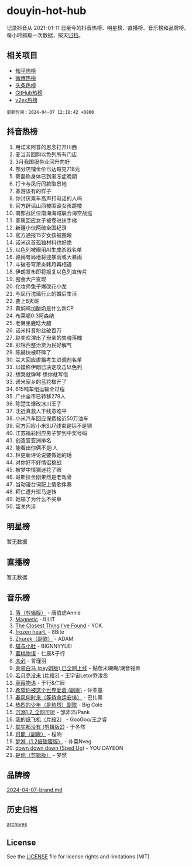 # douyin-hot-hub

记录抖音从 2021-01-11 日至今的抖音热榜、明星榜、直播榜、音乐榜和品牌榜。每小时抓取一次数据，按天[归档](archives)。

## 相关项目

- [知乎热榜](https://github.com/lonnyzhang423/zhihu-hot-hub)
- [微博热榜](https://github.com/lonnyzhang423/weibo-hot-hub)
- [头条热榜](https://github.com/lonnyzhang423/toutiao-hot-hub)
- [GitHub热榜](https://github.com/lonnyzhang423/github-hot-hub)
- [v2ex热榜](https://github.com/lonnyzhang423/v2ex-hot-hub)


`更新时间：2024-04-07 12:18:42 +0800`

## 抖音热榜

1. 用诺米阿普的思念打开川西
1. 麦当劳回购以色列所有门店
1. 3月我国服务业回升向好
1. 部分店铺金价已达每克718元
1. 蔡磊称身体已到渐冻症晚期
1. 打卡与凤行同款取景地
1. 春游该有的样子
1. 你讨厌乘车高声打电话的人吗
1. 官方辟谣山西被围殴女孩跳楼
1. 南部战区位南海海域联合海空战巡
1. 家属回应女子被卷进扶手梯
1. 新疆小伙两破全国纪录
1. 官方通报15岁女孩被围殴
1. 诺米这首孤独材料也好绝
1. 以色列被曝用AI生成杀戮名单
1. 赣闽粤局地将迎暴雨或大暴雨
1. 斗破苍穹萧炎韩月再相遇
1. 伊朗发布即将报复以色列宣传片
1. 囤金大户变现
1. 化妆师兔子爆改花小龙
1. 与凤行沈璃行止的婚后生活
1. 要上6天班
1. 黄焖鸡加酸奶是什么新CP
1. 布莱顿0:3阿森纳
1. 老舅坐鹿晗大腿
1. 诺米抖音粉丝破百万
1. 赵奕欢演出了母亲的失魂落魄
1. 彭锦西整治贾为民好解气
1. 陈赫快被吓碎了
1. 兰大回应虐猫考生进调剂名单
1. 以媒称伊朗已决定攻击以色列
1. 想哭就弹琴 想你就写信
1. 诺米家乡的蓝花楹开了
1. 615吨车组运输全过程
1. 广州全市已转移279人
1. 陈楚生爆改冰川王子
1. 沈近真救人下线意难平
1. 小米汽车回应保费接近50万油车
1. 官方回应小米SU7线束是铝不是铜
1. 江苏福彩回应男子梦到中奖号码
1. 创造营亚洲排名
1. 能看出你俩不是i人
1. 林更新评论说要做她的瑶
1. 对你好不好情侣挑战
1. 被梦中情猫迷花了眼
1. 哥斯拉金刚果然是老戏骨
1. 当动漫台词配上情歌伴奏
1. 拜仁遭升班马逆转
1. 她输了为什么不买单
1. 韶关内涝

## 明星榜

暂无数据

## 直播榜

暂无数据

## 音乐榜

1. [落（剪辑版）](https://sf27-cdn-tos.douyinstatic.com/obj/tos-cn-ve-2774/o0h6HvN1BBbli9LtU3i5fQIleBQMF5Cg4TZmmC) - 唐伯虎Annie
1. [Magnetic](https://sf5-hl-cdn-tos.douyinstatic.com/obj/tos-cn-ve-2774/oAQCYdBNZfLACGDmVFAsfAtpy32tqErgQ3XgBN) - ILLIT
1. [The Closest Thing I've Found](https://sf3-cdn-tos.douyinstatic.com/obj/tos-cn-ve-2774/514ab5d9146f4d2ca454b7adff8e5e4d) - YCK
1. [frozen heart.](https://sf5-hl-cdn-tos.douyinstatic.com/obj/tos-cn-ve-2774/oIIWJfyjIACZA9zQMtnJ6hQQhFC4vhCupoRBsO) - 8Bite
1. [Zhurek（副歌）](https://sf5-hl-cdn-tos.douyinstatic.com/obj/tos-cn-ve-2774/ooQm8FBZQDlf0btEYgVpCcSCQfrdJGBEKZYBGS) - ADAM
1. [猫与小肚](https://sf5-hl-cdn-tos.douyinstatic.com/obj/tos-cn-ve-2774/osZeoClMECgK8DYl6VebABgbchEtPYQjZEnRtd) - BIGNNYYLEI
1. [蜜桃物语](https://sf6-cdn-tos.douyinstatic.com/obj/tos-cn-ve-2774/oIhOSCZtIACtYU4XQkngiW9kCBfVD1Fz9IYeqL) - 仁辰&于行
1. [未必](https://sf5-hl-cdn-tos.douyinstatic.com/obj/tos-cn-ve-2774/ogntQMFnKQDZUgTCYuJgfLEtleYZZFxBQqhhFB) - 言瑾羽
1. [身骑白马 (pay姐版) 已全网上线](https://sf3-cdn-tos.douyinstatic.com/obj/tos-cn-ve-2774/oQLO5ZgLsFkaDhdIIveF2zUCgfweY0gWaH4AQG) - 黏苞米糊糊/潮音铭帝
1. [若月亮没来 (片段3)](https://sf5-hl-cdn-tos.douyinstatic.com/obj/tos-cn-ve-2774/okfyEUsGW1B1ovJi5JiN9IjvAT2lMwA054GoEB) - 王宇宙Leto/乔浚丞
1. [草莓物语](https://sf5-hl-cdn-tos.douyinstatic.com/obj/tos-cn-ve-2774/okynhJ7jEAIIZBfsLgYMEI8QC3WbQNN66RKzhT) - 于行&仁辰
1. [希望你被这个世界爱着 (副歌)](https://sf5-hl-cdn-tos.douyinstatic.com/obj/tos-cn-ve-2774/oUHCmWQfZlE3QQBKBeD8rCFLpJzPgCpImhsxMt) - 许亚童
1. [春风何时来（等待命运安排）](https://sf5-hl-cdn-tos.douyinstatic.com/obj/tos-cn-ve-2774/oICBNbD3gelMfB4WgiD1KI2jQtXZE2FgHLwtsl) - 巴扎黑
1. [热烈的少年（是热烈）副歌](https://sf3-cdn-tos.douyinstatic.com/obj/tos-cn-ve-2774/owVNI0CLDAUMtSz6TEYvfFBFL4UDFFhLfgK8fa) - Big Cole
1. [沉溺1.2_全网可听](https://sf5-hl-cdn-tos.douyinstatic.com/obj/tos-cn-ve-2774/ok2QoiBqsWAX9McZmWiI9gAB0EzwD4Xj6yfmtH) - 邹沛沛/Pank
1. [我的纸飞机（片段2）](https://sf5-hl-cdn-tos.douyinstatic.com/obj/tos-cn-ve-2774/oM2ZrKcg2CD5AeRB2gkeXOFB1IxAGJdZPazYHf) - GooGoo/王之睿
1. [其实都没有 (剪辑版2)](https://sf3-cdn-tos.douyinstatic.com/obj/tos-cn-ve-2774/oEBNQenHZtBhxYjGgUDQk0BCHTigQafgFlbQ7k) - 于冬然
1. [可能（副歌）](https://sf5-hl-cdn-tos.douyinstatic.com/obj/tos-cn-ve-2774/cde1731888894259b333569393c2fb51) - 程响
1. [梦游（1.2倍甜蜜版）](https://sf27-cdn-tos.douyinstatic.com/obj/tos-cn-ve-2774/o4gyAUm8hwufoEABmwVIiQtHsFuGzAEEWtNMzo) - 补菜Nveg
1. [down down down (Sped Up)](https://sf5-hl-cdn-tos.douyinstatic.com/obj/tos-cn-ve-2774/ow80iABiXIO9DsFwK6WeZKMaJRi3BPJAotDy8m) - YOU DAYEON
1. [是你（剪辑版）](https://sf5-hl-cdn-tos.douyinstatic.com/obj/tos-cn-ve-2774/46019dae783c4c969944217fe1cfafc4) - 梦然

## 品牌榜

[2024-04-07-brand.md](archives/2024-04-07-brand.md)

## 历史归档

[archives](archives)

## License

See the [LICENSE](LICENSE) file for license rights and limitations (MIT).

